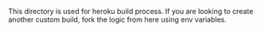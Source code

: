 This directory is used for heroku build process.
If you are looking to create another custom build, fork the logic from here using env variables.
